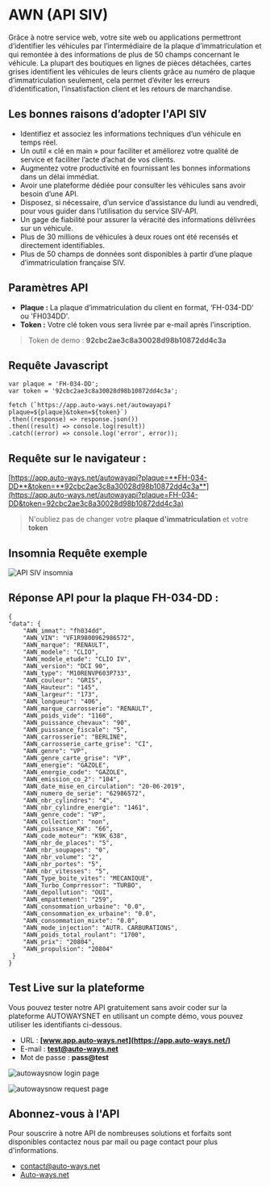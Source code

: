 # AWN (API SIV) 

Grâce à notre service web, votre site web ou applications permettront d’identifier les véhicules par l’intermédiaire de la plaque d’immatriculation et qui remontée à des informations de plus de 50 champs concernant le véhicule. La plupart des boutiques en lignes de pièces détachées, cartes grises identifient les véhicules de leurs clients grâce au numéro de plaque d’immatriculation seulement, cela permet d’éviter les erreurs d’identification, l’insatisfaction client et les retours de marchandise.

## Les bonnes raisons d’adopter l'API SIV

- Identifiez et associez les informations techniques d’un véhicule en temps réel.
- Un outil « clé en main » pour faciliter et améliorez votre qualité de service et faciliter l’acte d’achat de vos clients.
- Augmentez votre productivité en fournissant les bonnes informations dans un délai immédiat.
- Avoir une plateforme dédiée pour consulter les véhicules sans avoir besoin d’une API.
- Disposez, si nécessaire, d’un service d’assistance du lundi au vendredi, pour vous guider dans l’utilisation du service SIV-API.
- Un gage de fiabilité pour assurer la véracité des informations délivrées sur un véhicule.
- Plus de 30 millions de véhicules à deux roues ont été recensés et directement identifiables.
- Plus de 50 champs de données sont disponibles à partir d’une plaque d’immatriculation française SIV.

## Paramètres API

 - **Plaque :** La plaque d’immatriculation du client en format, ‘FH-034-DD' ou 'FH034DD'.
 - **Token :** Votre clé token vous sera livrée par e-mail après l'inscription.

> Token de demo : **92cbc2ae3c8a30028d98b10872dd4c3a**

## Requête Javascript

    var plaque = 'FH-034-DD';
    var token = '92cbc2ae3c8a30028d98b10872dd4c3a';
    
    fetch (`https://app.auto-ways.net/autowayapi?plaque=${plaque}&token=${token}`)
    .then((response) => response.json())
    .then((result) => console.log(result))
    .catch((error) => console.log('error', error));

## Requête sur  le navigateur :

[https://app.auto-ways.net/autowayapi?plaque=**FH-034-DD**&token=**92cbc2ae3c8a30028d98b10872dd4c3a**](https://app.auto-ways.net/autowayapi?plaque=FH-034-DD&token=92cbc2ae3c8a30028d98b10872dd4c3a)

> N'oubliez pas de changer votre **plaque d'immatriculation** et votre **token**

## Insomnia Requête exemple 

![API SIV insomnia ](https://i.ibb.co/TRsgVf2/insomnia-HTTP-Request.png)
## Réponse API pour la plaque FH-034-DD :

    {
    "data": {
        "AWN_immat": "fh034dd",
        "AWN_VIN": "VF1R9800962986572",
        "AWN_marque": "RENAULT",
        "AWN_modele": "CLIO",
        "AWN_modele_etude": "CLIO IV",
        "AWN_version": "DCI 90",
        "AWN_type": "M10RENVP603P733",
        "AWN_couleur": "GRIS",
        "AWN_Hauteur": "145",
        "AWN_largeur": "173",
        "AWN_longueur": "406",
        "AWN_marque_carrosserie": "RENAULT",
        "AWN_poids_vide": "1160",
        "AWN_puissance_chevaux": "90",
        "AWN_puissance_fiscale": "5",
        "AWN_carrosserie": "BERLINE",
        "AWN_carrosserie_carte_grise": "CI",
        "AWN_genre": "VP",
        "AWN_genre_carte_grise": "VP",
        "AWN_energie": "GAZOLE",
        "AWN_energie_code": "GAZOLE",
        "AWN_emission_co_2": "104",
        "AWN_date_mise_en_circulation": "20-06-2019",
        "AWN_numero_de_serie": "62986572",
        "AWN_nbr_cylindres": "4",
        "AWN_nbr_cylindre_energie": "1461",
        "AWN_genre_code": "VP",
        "AWN_collection": "non",
        "AWN_puissance_KW": "66",
        "AWN_code_moteur": "K9K_638",
        "AWN_nbr_de_places": "5",
        "AWN_nbr_soupapes": "0",
        "AWN_nbr_volume": "2",
        "AWN_nbr_portes": "5",
        "AWN_nbr_vitesses": "5",
        "AWN_Type_boite_vites": "MECANIQUE",
        "AWN_Turbo_Comprressor": "TURBO",
        "AWN_depollution": "OUI",
        "AWN_empattement": "259",
        "AWN_consommation_urbaine": "0.0",
        "AWN_consommation_ex_urbaine": "0.0",
        "AWN_consommation_mixte": "0.0",
        "AWN_mode_injection": "AUTR. CARBURATIONS",
        "AWN_poids_total_roulant": "1700",
        "AWN_prix": "20804",
        "AWN_propulsion": "20804"
	 }
    }
  
## Test Live sur la plateforme  

  
Vous pouvez tester notre API gratuitement sans avoir coder sur la plateforme AUTOWAYSNET en utilisant un compte démo, vous pouvez utiliser les identifiants ci-dessous.

- URL : **[www.app.auto-ways.net](https://app.auto-ways.net/)**
- E-mail : **test@auto-ways.net**
- Mot de passe : **pass@test**

![autowaysnow login page](https://i.ibb.co/C29fY9y/autowaysnow-login-page.png) 

![autowaysnow request page](https://i.ibb.co/xXLSZ8k/Screen-Shot-2022-04-04-at-7-57-54-PM.png) 

## Abonnez-vous à l'API

Pour souscrire à notre API de nombreuses solutions et forfaits sont disponibles contactez nous par mail ou page contact pour plus d'informations.
 - [contact@auto-ways.net](mailto:contact.auto-ways.net)
 - [Auto-ways.net](Auto-ways.net)
